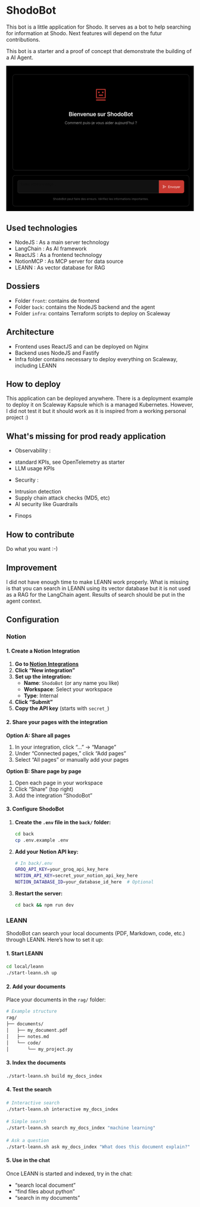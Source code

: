 # ShodoBot

This bot is a little application for Shodo. It serves as a bot to help searching for information at Shodo. Next features will depend on the futur contributions.

This bot is a starter and a proof of concept that demonstrate the building of a AI Agent.

![Shodobot](/shodobot.png)

## Used technologies
- NodeJS : As a main server technology
- LangChain : As AI framework
- ReactJS : As a frontend technology
- NotionMCP : As MCP server for data source
- LEANN : As vector database for RAG

## Dossiers
- Folder `front`: contains de frontend
- Folder `back`: contains the NodeJS backend and the agent
- Folder `infra`: contains Terraform scripts to deploy on Scaleway

## Architecture
- Frontend uses ReactJS and can be deployed on Nginx
- Backend uses NodeJS and Fastify
- Infra folder contains necessary to deploy everything on Scaleway, including LEANN

## How to deploy
This application can be deployed anywhere. There is a deployment example to deploy it on Scaleway Kapsule which is a managed Kubernetes. However, I did not test it but it should work as it is inspired from a working personal project :)

## What's missing for prod ready application
- Observability : 
* standard KPIs, see OpenTelemetry as starter
* LLM usage KPIs
- Security :
* Intrusion detection
* Supply chain attack checks (MD5, etc)
* AI security like Guardrails
- Finops

## How to contribute
Do what you want :-)

## Improvement
I did not have enough time to make LEANN work properly. What is missing is that you can search in LEANN using its vector database but it is not used as a RAG for the LangChain agent. Results of search should be put in the agent context.

## Configuration

### Notion

#### 1. Create a Notion Integration

1. **Go to [Notion Integrations](https://www.notion.so/my-integrations)**
2. **Click “New integration”**
3. **Set up the integration:**
   - **Name**: `ShodoBot` (or any name you like)
   - **Workspace**: Select your workspace
   - **Type**: Internal
4. **Click “Submit”**
5. **Copy the API key** (starts with `secret_`)

#### 2. Share your pages with the integration

**Option A: Share all pages**  
1. In your integration, click “...” → “Manage”  
2. Under “Connected pages,” click “Add pages”  
3. Select “All pages” or manually add your pages  

**Option B: Share page by page**  
1. Open each page in your workspace  
2. Click “Share” (top right)  
3. Add the integration “ShodoBot”  

#### 3. Configure ShodoBot

1. **Create the `.env` file in the `back/` folder:**  
   ```bash
   cd back
   cp .env.example .env
   ```

2. **Add your Notion API key:**  
   ```bash
   # In back/.env
   GROQ_API_KEY=your_groq_api_key_here
   NOTION_API_KEY=secret_your_notion_api_key_here
   NOTION_DATABASE_ID=your_database_id_here  # Optional
   ```

3. **Restart the server:**  
   ```bash
   cd back && npm run dev
   ```

### LEANN

ShodoBot can search your local documents (PDF, Markdown, code, etc.) through LEANN. Here’s how to set it up:

#### 1. Start LEANN

```bash
cd local/leann
./start-leann.sh up
```

#### 2. Add your documents

Place your documents in the `rag/` folder:

```bash
# Example structure
rag/
├── documents/
│   ├── my_document.pdf
│   ├── notes.md
│   └── code/
│       └── my_project.py
```

#### 3. Index the documents

```bash
./start-leann.sh build my_docs_index
```

#### 4. Test the search

```bash
# Interactive search
./start-leann.sh interactive my_docs_index

# Simple search
./start-leann.sh search my_docs_index "machine learning"

# Ask a question
./start-leann.sh ask my_docs_index "What does this document explain?"
```

#### 5. Use in the chat

Once LEANN is started and indexed, try in the chat:

- “search local document”  
- “find files about python”  
- “search in my documents”